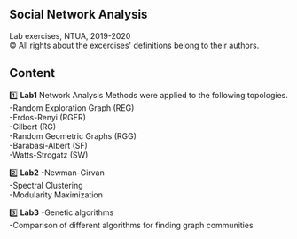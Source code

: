 ## Social Network Analysis
Lab exercises, NTUA, 2019-2020  
:copyright: All rights about the excercises' definitions belong to their authors.  
## Content  
:one: **Lab1** 
Network Analysis Methods were applied to the following topologies.  
-Random Exploration Graph (REG)  
-Erdos-Renyi (RGER)  
-Gilbert (RG)  
-Random Geometric Graphs (RGG)  
-Barabasi-Albert (SF)  
-Watts-Strogatz (SW)  

:two: **Lab2** 
-Newman-Girvan  
-Spectral Clustering  
-Modularity Maximization  

:three: **Lab3** 
-Genetic algorithms  
-Comparison of different algorithms for finding graph communities 
